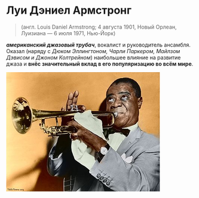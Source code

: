 # Луи Дэниел Армстронг
>(англ. Louis Daniel Armstrong; 4 августа 1901, Новый Орлеан, Луизиана — 6 июля 1971, Нью-Йорк)

  ***американский джазовый трубач***, вокалист и руководитель ансамбля. Оказал (наряду с *Дюком Эллингтоном, Чарли Паркером, Майлзом Дэвисом и Джоном Колтрейном*) наибольшее влияние на развитие джаза и __внёс значительный вклад в его популяризацию во всём мире__.


![Луи Армстронг](/img/la.jpg)

